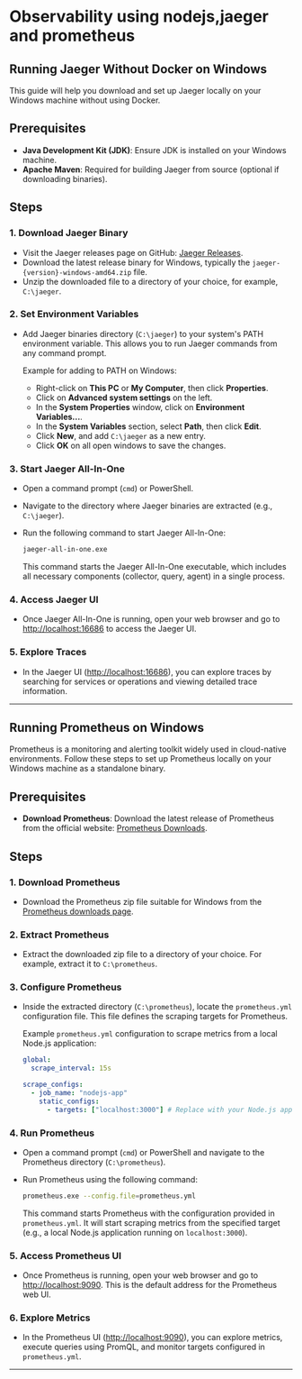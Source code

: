 # Observability using nodejs,jaeger and prometheus

## Running Jaeger Without Docker on Windows

This guide will help you download and set up Jaeger locally on your Windows machine without using Docker.

## Prerequisites

- **Java Development Kit (JDK)**: Ensure JDK is installed on your Windows machine.
- **Apache Maven**: Required for building Jaeger from source (optional if downloading binaries).

## Steps

### 1. Download Jaeger Binary

- Visit the Jaeger releases page on GitHub: [Jaeger Releases](https://github.com/jaegertracing/jaeger/releases).
- Download the latest release binary for Windows, typically the `jaeger-{version}-windows-amd64.zip` file.
- Unzip the downloaded file to a directory of your choice, for example, `C:\jaeger`.

### 2. Set Environment Variables

- Add Jaeger binaries directory (`C:\jaeger`) to your system's PATH environment variable. This allows you to run Jaeger commands from any command prompt.

  Example for adding to PATH on Windows:

  - Right-click on **This PC** or **My Computer**, then click **Properties**.
  - Click on **Advanced system settings** on the left.
  - In the **System Properties** window, click on **Environment Variables...**.
  - In the **System Variables** section, select **Path**, then click **Edit**.
  - Click **New**, and add `C:\jaeger` as a new entry.
  - Click **OK** on all open windows to save the changes.

### 3. Start Jaeger All-In-One

- Open a command prompt (`cmd`) or PowerShell.

- Navigate to the directory where Jaeger binaries are extracted (e.g., `C:\jaeger`).

- Run the following command to start Jaeger All-In-One:

  ```bash
  jaeger-all-in-one.exe
  ```

  This command starts the Jaeger All-In-One executable, which includes all necessary components (collector, query, agent) in a single process.

### 4. Access Jaeger UI

- Once Jaeger All-In-One is running, open your web browser and go to [http://localhost:16686](http://localhost:16686) to access the Jaeger UI.

### 5. Explore Traces

- In the Jaeger UI ([http://localhost:16686](http://localhost:16686)), you can explore traces by searching for services or operations and viewing detailed trace information.

---

## Running Prometheus on Windows

Prometheus is a monitoring and alerting toolkit widely used in cloud-native environments. Follow these steps to set up Prometheus locally on your Windows machine as a standalone binary.

## Prerequisites

- **Download Prometheus**: Download the latest release of Prometheus from the official website: [Prometheus Downloads](https://prometheus.io/download/).

## Steps

### 1. Download Prometheus

- Download the Prometheus zip file suitable for Windows from the [Prometheus downloads page](https://prometheus.io/download/).

### 2. Extract Prometheus

- Extract the downloaded zip file to a directory of your choice. For example, extract it to `C:\prometheus`.

### 3. Configure Prometheus

- Inside the extracted directory (`C:\prometheus`), locate the `prometheus.yml` configuration file. This file defines the scraping targets for Prometheus.

  Example `prometheus.yml` configuration to scrape metrics from a local Node.js application:

  ```yaml
  global:
    scrape_interval: 15s

  scrape_configs:
    - job_name: "nodejs-app"
      static_configs:
        - targets: ["localhost:3000"] # Replace with your Node.js application's address
  ```

### 4. Run Prometheus

- Open a command prompt (`cmd`) or PowerShell and navigate to the Prometheus directory (`C:\prometheus`).

- Run Prometheus using the following command:

  ```bash
  prometheus.exe --config.file=prometheus.yml
  ```

  This command starts Prometheus with the configuration provided in `prometheus.yml`. It will start scraping metrics from the specified target (e.g., a local Node.js application running on `localhost:3000`).

### 5. Access Prometheus UI

- Once Prometheus is running, open your web browser and go to [http://localhost:9090](http://localhost:9090). This is the default address for the Prometheus web UI.

### 6. Explore Metrics

- In the Prometheus UI ([http://localhost:9090](http://localhost:9090)), you can explore metrics, execute queries using PromQL, and monitor targets configured in `prometheus.yml`.

---

